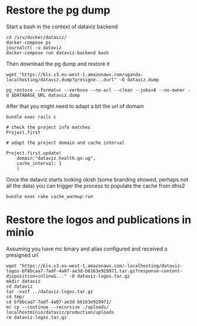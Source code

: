 # Restore the pg dump

Start a bash in the context of dataviz backend

```
cd /srv/docker/dataviz/
docker-compose ps
journalctl -u dataviz
docker-compose run dataviz-backend bash
```

Then download the pg dump and restore it

```
wget "https://bls.s3.eu-west-1.amazonaws.com/uganda-localhosting/dataviz.dump?presigne...durl" -O dataviz.dump

pg_restore --format=c --verbose --no-acl --clean --jobs=6 --no-owner -d $DATABASE_URL dataviz.dump
```

After that you might need to adapt a bit the url of domain

```
bundle exec rails c

# check the project info matches
Project.first

# adapt the project domain and cache interval

Project.first.update(
    domain:"dataviz.health.go.ug",
    cache_interval: 1
    )
```

Once the dataviz starts looking okish (some branding showed, perhaps not all the data) you can trigger the process to populate the cache from dhis2

```
bundle exec rake cache_warmup:run
```

# Restore the logos and publications in minio

Assuming you have mc binary and alias configured
and received a presigned url

```
wget "https://bls.s3.eu-west-1.amazonaws.com/-localhosting/dataviz-logos-bf8bcaa7-7adf-4a07-ae3d-b6163e929971.tar.gz?response-content-disposition=inline&..." -O dataviz-logos.tar.gz
mkdir dataviz
cd dataviz
tar -xvzf ../dataviz-logos.tar.gz
cd tmp/
cd bf8bcaa7-7adf-4a07-ae3d-b6163e929971/
mc cp --continue --recursive ./uploads/ localhostminio/dataviz/production/uploads
rm dataviz-logos.tar.gz
```
